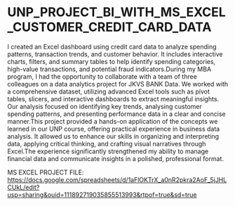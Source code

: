 # UNP_PROJECT_BI_WITH_MS_EXCEL_CUSTOMER_CREDIT_CARD_DATA

I created an Excel dashboard using credit card data to analyze spending patterns, transaction trends, and customer behavior. It includes interactive charts, filters, and summary tables to help identify spending categories, high-value transactions, and potential fraud indicators.During my MBA program, I had the opportunity to collaborate with a team of three colleagues on a data analytics project for JKVS BANK Data. We worked with a comprehensive dataset, utilizing advanced Excel tools such as pivot tables, slicers, and interactive dashboards to extract meaningful insights. Our analysis focused on identifying key trends, analysing customer spending patterns, and presenting performance data in a clear and concise manner.This project provided a hands-on application of the concepts we learned in our UNP course, offering practical experience in business data analysis. It allowed us to enhance our skills in organizing and interpreting data, applying critical thinking, and crafting visual narratives through Excel.The experience significantly strengthened my ability to manage financial data and communicate insights in a polished, professional format.

MS EXCEL PROJECT FILE:  https://docs.google.com/spreadsheets/d/1aFlOKTrX_a0nR2pkra2AoF_5jJHLCUkL/edit?usp=sharing&ouid=111892719035855513993&rtpof=true&sd=true
